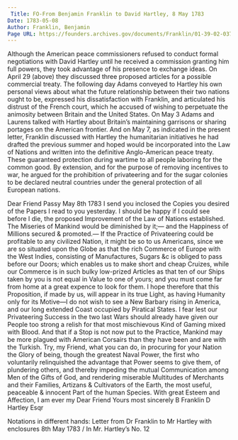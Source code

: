 ```yaml
---
 Title: FO-From Benjamin Franklin to David Hartley, 8 May 1783
Date: 1783-05-08
Author: Franklin, Benjamin
Page URL: https://founders.archives.gov/documents/Franklin/01-39-02-0372
---
```


Although the American peace commissioners refused to conduct formal negotiations with David Hartley until he received a commission granting him full powers, they took advantage of his presence to exchange ideas. On April 29 (above) they discussed three proposed articles for a possible commercial treaty. The following day Adams conveyed to Hartley his own personal views about what the future relationship between their two nations ought to be, expressed his dissatisfaction with Franklin, and articulated his distrust of the French court, which he accused of wishing to perpetuate the animosity between Britain and the United States. On May 3 Adams and Laurens talked with Hartley about Britain’s maintaining garrisons or sharing portages on the American frontier. And on May 7, as indicated in the present letter, Franklin discussed with Hartley the humanitarian initiatives he had drafted the previous summer and hoped would be incorporated into the Law of Nations and written into the definitive Anglo-American peace treaty. These guaranteed protection during wartime to all people laboring for the common good. By extension, and for the purpose of removing incentives to war, he argued for the prohibition of privateering and for the sugar colonies to be declared neutral countries under the general protection of all European nations.
 
Dear Friend
Passy May 8th 1783
I send you inclosed the Copies you desired of the Papers I read to you yesterday. I should be happy if I could see before I die, the proposed Improvement of the Law of Nations established. The Miseries of Mankind would be diminished by it;— and the Happiness of Millions secured & promoted.— If the Practice of Privateering could be profitable to any civilized Nation, it might be so to us Americans, since we are so situated upon the Globe as that the rich Commerce of Europe with the West Indies, consisting of Manufactures, Sugars &c is obliged to pass before our Doors; which enables us to make short and cheap Cruizes, while our Commerce is in such bulky low-prized Articles as that ten of our Ships taken by you is not equal in Value to one of yours; and you must come far from home at a great expence to look for them. I hope therefore that this Proposition, if made by us, will appear in its true Light, as having Humanity only for its Motive—I do not wish to see a New Barbary rising in America, and our long extended Coast occupied by Piratical States. I fear lest our Privateering Success in the two last Wars should already have given our People too strong a relish for that most mischievous Kind of Gaming mixed with Blood. And that if a Stop is not now put to the Practice, Mankind may be more plagued with American Corsairs than they have been and are with the Turkish. Try, my Friend, what you can do, in procuring for your Nation the Glory of being, though the greatest Naval Power, the first who voluntarily relinquished the advantage that Power seems to give them, of plundering others, and thereby impeding the mutual Communication among Men of the Gifts of God, and rendering miserable Multitudes of Merchants and their Families, Artizans & Cultivators of the Earth, the most useful, peaceable & innocent Part of the human Species.
With great Esteem and Affection, I am ever my Dear Friend Yours most sincerely
B Franklin
D Hartley Esqr
 
Notations in different hands: Letter from Dr Franklin to Mr Hartley with enclosures 8th May 1783 / In Mr. Hartley’s No. 12

